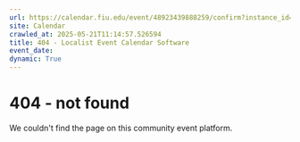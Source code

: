 ```yaml
---
url: https://calendar.fiu.edu/event/48923439888259/confirm?instance_id=49163444912982&return=https%3A%2F%2Fcalendar.fiu.edu%2Fcalendar%3Fevent_types%255B%255D%3D121720
site: Calendar
crawled_at: 2025-05-21T11:14:57.526594
title: 404 - Localist Event Calendar Software
event_date: 
dynamic: True
---
```


# 404 - not found
We couldn't find the page on this community event platform.

